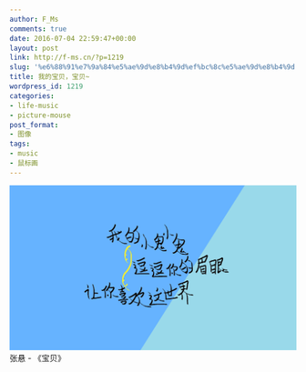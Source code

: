```yaml
---
author: F_Ms
comments: true
date: 2016-07-04 22:59:47+00:00
layout: post
link: http://f-ms.cn/?p=1219
slug: '%e6%88%91%e7%9a%84%e5%ae%9d%e8%b4%9d%ef%bc%8c%e5%ae%9d%e8%b4%9d'
title: 我的宝贝，宝贝~
wordpress_id: 1219
categories:
- life-music
- picture-mouse
post_format:
- 图像
tags:
- music
- 鼠标画
---
```


![20160704_ToY_Xx我的小鬼小鬼，逗逗你的眉眼，让你喜欢这世界](/img/post/wp/2016/07/20160704_ToY_Xx我的小鬼小鬼，逗逗你的眉眼，让你喜欢这世界.png)张悬 - 《宝贝》

